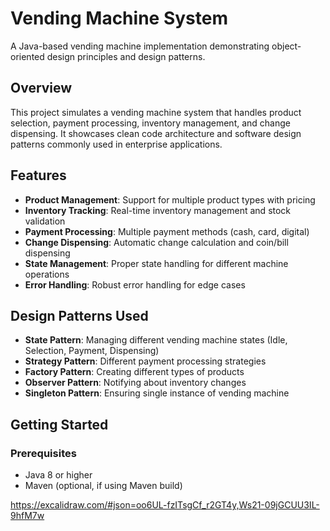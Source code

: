 # Vending Machine System

A Java-based vending machine implementation demonstrating object-oriented design principles and design patterns.

## Overview

This project simulates a vending machine system that handles product selection, payment processing, inventory management, and change dispensing. It showcases clean code architecture and software design patterns commonly used in enterprise applications.

## Features

- **Product Management**: Support for multiple product types with pricing
- **Inventory Tracking**: Real-time inventory management and stock validation
- **Payment Processing**: Multiple payment methods (cash, card, digital)
- **Change Dispensing**: Automatic change calculation and coin/bill dispensing
- **State Management**: Proper state handling for different machine operations
- **Error Handling**: Robust error handling for edge cases

## Design Patterns Used

- **State Pattern**: Managing different vending machine states (Idle, Selection, Payment, Dispensing)
- **Strategy Pattern**: Different payment processing strategies
- **Factory Pattern**: Creating different types of products
- **Observer Pattern**: Notifying about inventory changes
- **Singleton Pattern**: Ensuring single instance of vending machine

## Getting Started

### Prerequisites

- Java 8 or higher
- Maven (optional, if using Maven build)


https://excalidraw.com/#json=oo6UL-fzITsgCf_r2GT4y,Ws21-09jGCUU3IL-9hfM7w
